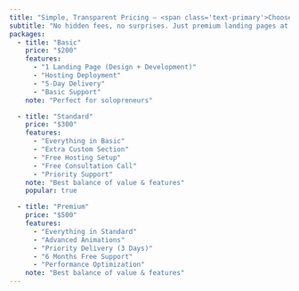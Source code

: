 ```yaml
---
title: "Simple, Transparent Pricing — <span class='text-primary'>Choose Your Plan</span>"
subtitle: "No hidden fees, no surprises. Just premium landing pages at unbeatable prices."
packages:
  - title: "Basic"
    price: "$200"
    features:
      - "1 Landing Page (Design + Development)"
      - "Hosting Deployment"
      - "5-Day Delivery"
      - "Basic Support"
    note: "Perfect for solopreneurs"

  - title: "Standard"
    price: "$300"
    features:
      - "Everything in Basic"
      - "Extra Custom Section"
      - "Free Hosting Setup"
      - "Free Consultation Call"
      - "Priority Support"
    note: "Best balance of value & features"
    popular: true

  - title: "Premium"
    price: "$500"
    features:
      - "Everything in Standard"
      - "Advanced Animations"
      - "Priority Delivery (3 Days)"
      - "6 Months Free Support"
      - "Performance Optimization"
    note: "Best balance of value & features"
---
```

